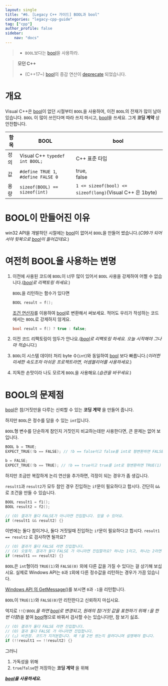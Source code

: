 ```yaml
---
layout: single
title: "#6. [Legacy C++ 가이드] BOOL과 bool"
categories: "legacy-cpp-guide"
tag: ["cpp"]
author_profile: false
sidebar: 
    nav: "docs"
---
```


> * `BOOL`보다는 [bool](https://tango1202.github.io/legacy-cpp-guide/legacy-cpp-guide-bool/)을 사용하라.

> **모던 C++**
> * (C++17~) [bool](https://tango1202.github.io/legacy-cpp-guide/legacy-cpp-guide-bool/)의 증감 연산이 [deprecate](https://tango1202.github.io/mordern-cpp/mordern-cpp-preview/#deprecateremove) 되었습니다.

# 개요

Visual C++은 [bool](https://tango1202.github.io/legacy-cpp-guide/legacy-cpp-guide-bool/)이 없던 시절부터 `BOOL`을 사용하여, 이전 `BOOL`의 잔재가 많이 남아 있습니다. `BOOL` 이 많이 쓰인다며 따라 쓰지 마시고, [bool](https://tango1202.github.io/legacy-cpp-guide/legacy-cpp-guide-bool/)을 쓰세요. 그게 **코딩 계약** 상 안전합니다.

|항목|BOOL|bool|
|--|--|--|
|정의|Visual C++ `typedef int BOOL;`|C++ 표준 타입|
|값|`#define TRUE 1`,<br/>`#define FALSE 0`| true,<br/>false|
|용량|`sizeof(BOOL) == sizeof(int)`|`1 <= sizeof(bool) <= sizeof(long)`(Visual C++ 은 1byte)|

# BOOL이 만들어진 이유

win32 API을 개발하던 시절에는  [bool](https://tango1202.github.io/legacy-cpp-guide/legacy-cpp-guide-bool/)이 없어서 `BOOL`을 만들어 썼습니다.(*C99가 되어서야 뒷북으로 [bool](https://tango1202.github.io/legacy-cpp-guide/legacy-cpp-guide-bool/)이 들어갔데요.*)

# 여전히 BOOL을 사용하는 변명

1. 이전에 사용된 코드에 `BOOL`이 너무 많이 있어서 `BOOL` 사용을 강제하여 어쩔 수 없습니다.(*[bool](https://tango1202.github.io/legacy-cpp-guide/legacy-cpp-guide-bool/)로 리팩토링 하세요.*)
    
    `BOOL`을 리턴하는 함수가 있다면
    
    ```cpp
    BOOL result = f();
    ```

    [조건 연산자](https://tango1202.github.io/legacy-cpp-guide/legacy-cpp-guide-operators/#%EC%A1%B0%EA%B1%B4-%EC%97%B0%EC%82%B0%EC%9E%90)를 이용하여 [bool](https://tango1202.github.io/legacy-cpp-guide/legacy-cpp-guide-bool/)로 변환해서 써보세요. 적어도 우리가 작성하는 코드에서는 `BOOL`로 강제하지 않게요.

    ```cpp
    bool result = f() ? true : false;
    ```

2. 이전 코드 리팩토링이 엄두가 안나요.(*[bool](https://tango1202.github.io/legacy-cpp-guide/legacy-cpp-guide-bool/)로 리팩토링 하세요. 오늘 시작해야 그나마 적습니다.*)
3. `BOOL`이 시스템 데이터 처리 byte 수(`int`)와 동일하여 [bool](https://tango1202.github.io/legacy-cpp-guide/legacy-cpp-guide-bool/) 보다 빠릅니다.(*이러한 미세한 속도조차 아쉬운 프로젝트라면, 어셈블리어를 사용하세요.*)
4. 지독한 손맛이라 나도 모르게 `BOOL`을 사용해요.(*습관을 바꾸세요.*)

# BOOL의 문제점

[bool](https://tango1202.github.io/legacy-cpp-guide/legacy-cpp-guide-bool/)은 참/거짓만을 다루는 신뢰할 수 있는 **코딩 계약** 을 만들어 줍니다. 

하지만 `BOOL`은 정수를 담을 수 있는 `int`입니다.

`BOOL`형 변수를 단순하게 참인지 거짓인지 비교하는데만 사용한다면, 큰 문제는 없어 보입니다.

```cpp
BOOL b = TRUE;
EXPECT_TRUE(!b == FALSE); // !b == false이고 false를 int로 형변환하면 FALSE(0)

b = FALSE;
EXPECT_TRUE(!b == TRUE); // !b == true이고 true를 int로 형변환하면 TRUE(1)
```

하지만 조금만 복잡하게 논리 연산을 추가하면, 걱정이 되는 경우가 좀 생깁니다.

`result1`과 `result2`가 모두 참인 경우 진입하는 `if`문이 필요하다고 합시다. 간단히 `&&` 로 조건을 만들 수 있습니다.

```cpp
BOOL result1 = f1();
BOOL result2 = f2();

// (O) 결과가 둘다 FALSE가 아니라면 진입합니다. 믿을 수 있어요.
if (result1 && result2) {}
```

이번에는 둘다 참이거나, 둘다 거짓일때 진입하는 `if`문이 필요하다고 합시다. `result1 == result2` 로 검사하면 될까요?

```cpp
// (O) 결과가 둘다 FALSE 라면 진입합니다.
// (X) 오동작. 결과가 둘다 FALSE 가 아니라면 진입할까요? 하나는 1이고, 하나는 2라면 진입 못합니다.
if (result1 == result2) {}
```

`BOOL`은 `int`형이라 `TRUE(1)`와 `FALSE(0)` 외에 다른 값을 가질 수 있다는 걸 상기해 보십시요. 실제로 Windows API는 `0`과 `1`외에 다른 정수값을 리턴하는 경우가 가끔 있습니다.

[Windows API 의 GetMessage()](https://learn.microsoft.com/en-us/windows/win32/api/winuser/nf-winuser-getmessage)를 보시면 `0`과 `-1`을 리턴합니다.

`BOOL`이 `TRUE(1)`와 `FALSE(0)`만 리턴한다고 신뢰하지 마십시요.

억지로 `!!`(*`!BOOL`을 하면 [bool](https://tango1202.github.io/legacy-cpp-guide/legacy-cpp-guide-bool/)로 변경되고, 원래의 참/거짓 값을 표현하기 위해 `!`을 한번 더함*)을 붙여 [bool](https://tango1202.github.io/legacy-cpp-guide/legacy-cpp-guide-bool/)형으로 바꿔서 검사할 수는 있습니다만, 참 보기 싫죠. 

```cpp
// (O) 결과가 둘다 FALSE 라면 진입합니다.
// (O) 결과 둘다 FALSE 가 아니라면 진입합니다.
// (△) 비권장. 코드가 지저분합니다. 왜 !을 2번 썼는지 끌려다니며 설명해야 합니다.
if (!!result1 == !!result2) {}
```

그러니 

1. 가독성을 위해
2. `true`/`false`만 저장하는 **코딩 계약** 을 위해

***[bool](https://tango1202.github.io/legacy-cpp-guide/legacy-cpp-guide-bool/)을 사용하세요.***
